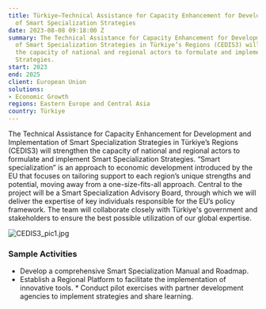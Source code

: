 ```yaml
---
title: Türkiye—Technical Assistance for Capacity Enhancement for Development and Implementation
  of Smart Specialization Strategies
date: 2023-08-08 09:18:00 Z
summary: The Technical Assistance for Capacity Enhancement for Development and Implementation
  of Smart Specialization Strategies in Türkiye’s Regions (CEDIS3) will strengthen
  the capacity of national and regional actors to formulate and implement Smart Specialization
  Strategies.
start: 2023
end: 2025
client: European Union
solutions:
- Economic Growth
regions: Eastern Europe and Central Asia
country: Türkiye
---
```


The Technical Assistance for Capacity Enhancement for Development and Implementation of Smart Specialization Strategies in Türkiye’s Regions (CEDIS3) will strengthen the capacity of national and regional actors to formulate and implement Smart Specialization Strategies. “Smart specialization” is an approach to economic development introduced by the EU that focuses on tailoring support to each region’s unique strengths and potential, moving away from a one-size-fits-all approach. Central to the project will be a Smart Specialization Advisory Board, through which we will deliver the expertise of key individuals responsible for the EU’s policy framework. The team will collaborate closely with Türkiye's government and stakeholders to ensure the best possible utilization of our global expertise.

![CEDIS3_pic1.jpg](/uploads/CEDIS3_pic1.jpg)

### Sample Activities

* Develop a comprehensive Smart Specialization Manual and Roadmap.
* Establish a Regional Platform to facilitate the implementation of innovative tools. * Conduct pilot exercises with partner development agencies to implement strategies and share learning. 


